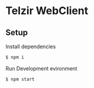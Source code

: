 # Telzir WebClient

## Setup

Install dependencies

```bash
$ npm i
```

Run Development evironment

```bash
$ npm start
```
